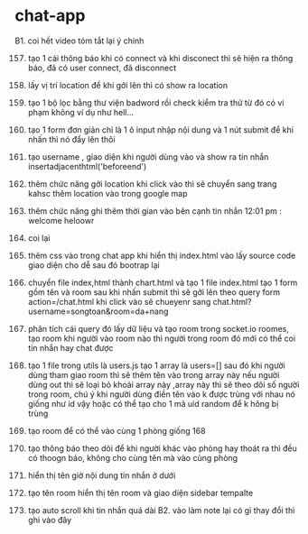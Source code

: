 # chat-app

B1. coi hết video tóm tắt lại ý chính

157. tạo 1 cái thông báo khi có connect và khi disconect thì sẽ hiện ra thông báo, đã có user connect, đã disconnect
158. lấy vị trí location để khi gởi lên thì có show ra location
159. tạo 1 bộ lọc bằng thư viện badword rồi check kiểm tra thử từ đó có vi phạm không ví dụ như hell...
160. tạo 1 form đơn giản chỉ là 1 ô input nhập nội dung và 1 nút submit để khi nhấn thì nó đẩy lên thôi
161. tạo username , giao diện khi người dùng vào và show ra tin nhắn insertadjacenthtml('beforeend')
162. thêm chức năng gởi location khi click vào thì sẽ chuyển sang trang kahsc thêm location vào trong google map
163. thêm chức năng ghi thêm thời gian vào bên cạnh tin nhắn 12:01 pm : welcome heloowr
164. coi lại
165. thêm css vào trong chat app khi hiển thị index.html vào lấy source code giao diện cho dễ sau đó bootrap lại
166. chuyển file index,html thành chart.html và tạo 1 file index.html tạo 1 form gồm tên và room sau khi nhấn submit thì sẽ gởi lên theo query
     form action=/chat.html khi click vào sẽ chueyenr sang chat.html?username=songtoan&room=da+nang
167. phân tích cái query đó lấy dữ liệu và tạo room trong socket.io roomes, tạo room khi người vào room nào thì người trong room đó mới có thể coi tin nhắn hay chat được

168. tạo 1 file trong utils là users.js tạo 1 array là users=[] sau đó khi người dùng tham giao room thì sẽ
     thêm tên vào trong array này nếu người dùng out thì sẽ loại bỏ khoải array này ,array này thì sẽ theo dõi số người trong room, chú ý khi người dùng điền tên vào k được trùng với nhau nó giống như id vậy
     hoặc có thể tạo cho 1 mã uid random để k hông bị trùng

169. tạo room để có thể vào cùng 1 phòng giống 168
170. tạo thông báo theo dõi để khi người khác vào phòng hay thoát ra thì đều có thoogn báo, không cho cùng tên mà vào cùng phòng
171. hiển thị tên giờ nội dung tin nhắn ở dưới
172. tạo tên room hiển thị tên room và giao diện sidebar tempalte
173. tạo auto scroll khi tin nhắn quá dài
     B2. vào làm note lại có gì thay đổi thì ghi vào đây
